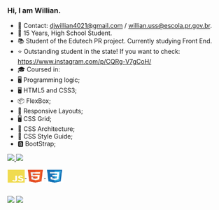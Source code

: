 ### Hi, I am Willian.

- 📧 Contact: djwillian4021@gmail.com / willian.uss@escola.pr.gov.br.
- 📓 15 Years, High School Student.
- 📚 Student of the Edutech PR project. Currently studying Front End.
- ⭐ Outstanding student in the state! If you want to check: https://www.instagram.com/p/CQRg-V7gCoH/
- 🎓 Coursed in:
- 🖥️ Programming logic;
- 🖥️ HTML5 and CSS3;
- 📦 FlexBox;
- 📱 Responsive Layouts;
- 🖥️ CSS Grid;
- 📂 CSS Architecture;
- 📁 CSS Style Guide;
- 🅱️ BootStrap;

<div>
  <a href="https://github.com/WillianMateusUss">
  <img height="150em" src="https://github-readme-stats.vercel.app/api?username=WillianMateusUss&show_icons=true&theme=dark&include_all_commits=true&count_private=true"/>
  <img height="150em" src="https://github-readme-stats.vercel.app/api/top-langs/?username=WillianMateusUss&layout=compact&langs_count=7&theme=dark"/>
</div>

 <div style="display: inline_block"><br>
  <img align="center" alt="Rafa-Js" height="30" width="40" src="https://raw.githubusercontent.com/devicons/devicon/master/icons/javascript/javascript-plain.svg">
  <img align="center" alt="Rafa-HTML" height="30" width="40" src="https://raw.githubusercontent.com/devicons/devicon/master/icons/html5/html5-original.svg">
  <img align="center" alt="Rafa-CSS" height="30" width="40" src="https://raw.githubusercontent.com/devicons/devicon/master/icons/css3/css3-original.svg">
</div>
  
  ##
  
<div> 
  <a href="https://www.instagram.com/willian_uss/" target="_blank"><img src="https://img.shields.io/badge/-Instagram-%23E4405F?style=for-the-badge&logo=instagram&logoColor=white" target="_blank"></a>
  <a href = "mailto:djwillian4021@gmail.com"><img src="https://img.shields.io/badge/-Gmail-%23333?style=for-the-badge&logo=gmail&logoColor=white" target="_blank"></a>
</div>
